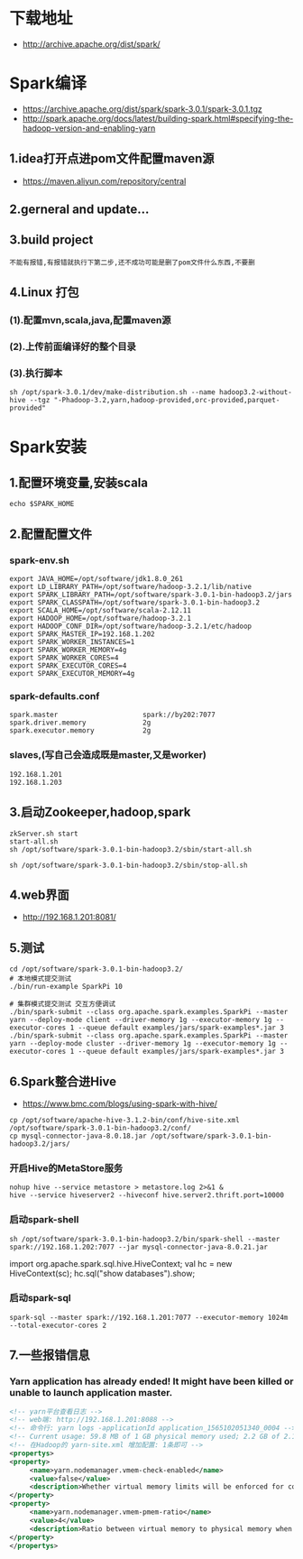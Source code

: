 # 下载地址
- http://archive.apache.org/dist/spark/ 

# Spark编译
- https://archive.apache.org/dist/spark/spark-3.0.1/spark-3.0.1.tgz
- http://spark.apache.org/docs/latest/building-spark.html#specifying-the-hadoop-version-and-enabling-yarn

## 1.idea打开点进pom文件配置maven源
- https://maven.aliyun.com/repository/central
## 2.gerneral and update...
## 3.build project
```
不能有报错,有报错就执行下第二步,还不成功可能是删了pom文件什么东西,不要删
```
## 4.Linux 打包
### (1).配置mvn,scala,java,配置maven源
### (2).上传前面编译好的整个目录
### (3).执行脚本
```shell script
sh /opt/spark-3.0.1/dev/make-distribution.sh --name hadoop3.2-without-hive --tgz "-Phadoop-3.2,yarn,hadoop-provided,orc-provided,parquet-provided"
```

# Spark安装
## 1.配置环境变量,安装scala
```shell script
echo $SPARK_HOME
```
## 2.配置配置文件
### spark-env.sh
```shell script
export JAVA_HOME=/opt/software/jdk1.8.0_261
export LD_LIBRARY_PATH=/opt/software/hadoop-3.2.1/lib/native
export SPARK_LIBRARY_PATH=/opt/software/spark-3.0.1-bin-hadoop3.2/jars
export SPARK_CLASSPATH=/opt/software/spark-3.0.1-bin-hadoop3.2
export SCALA_HOME=/opt/software/scala-2.12.11
export HADOOP_HOME=/opt/software/hadoop-3.2.1
export HADOOP_CONF_DIR=/opt/software/hadoop-3.2.1/etc/hadoop
export SPARK_MASTER_IP=192.168.1.202
export SPARK_WORKER_INSTANCES=1
export SPARK_WORKER_MEMORY=4g
export SPARK_WORKER_CORES=4
export SPARK_EXECUTOR_CORES=4
export SPARK_EXECUTOR_MEMORY=4g
```
### spark-defaults.conf
```shell script
spark.master                     spark://by202:7077
spark.driver.memory              2g
spark.executor.memory            2g
```
### slaves,(写自己会造成既是master,又是worker)
```shell script
192.168.1.201
192.168.1.203
```
## 3.启动Zookeeper,hadoop,spark
```shell script
zkServer.sh start 
start-all.sh 
sh /opt/software/spark-3.0.1-bin-hadoop3.2/sbin/start-all.sh

sh /opt/software/spark-3.0.1-bin-hadoop3.2/sbin/stop-all.sh
```
## 4.web界面
- http://192.168.1.201:8081/

## 5.测试
```shell script
cd /opt/software/spark-3.0.1-bin-hadoop3.2/
# 本地模式提交测试
./bin/run-example SparkPi 10

# 集群模式提交测试 交互方便调试
./bin/spark-submit --class org.apache.spark.examples.SparkPi --master yarn --deploy-mode client --driver-memory 1g --executor-memory 1g --executor-cores 1 --queue default examples/jars/spark-examples*.jar 3
./bin/spark-submit --class org.apache.spark.examples.SparkPi --master yarn --deploy-mode cluster --driver-memory 1g --executor-memory 1g --executor-cores 1 --queue default examples/jars/spark-examples*.jar 3

```
## 6.Spark整合进Hive
- https://www.bmc.com/blogs/using-spark-with-hive/

```shell script
cp /opt/software/apache-hive-3.1.2-bin/conf/hive-site.xml /opt/software/spark-3.0.1-bin-hadoop3.2/conf/
cp mysql-connector-java-8.0.18.jar /opt/software/spark-3.0.1-bin-hadoop3.2/jars/
```
### 开启Hive的MetaStore服务
```shell script
nohup hive --service metastore > metastore.log 2>&1 &
hive --service hiveserver2 --hiveconf hive.server2.thrift.port=10000
```
### 启动spark-shell
```shell script
sh /opt/software/spark-3.0.1-bin-hadoop3.2/bin/spark-shell --master spark://192.168.1.202:7077 --jar mysql-connector-java-8.0.21.jar
```
import org.apache.spark.sql.hive.HiveContext;
val hc = new HiveContext(sc);
hc.sql("show databases").show;
### 启动spark-sql
```shell script
spark-sql --master spark://192.168.1.201:7077 --executor-memory 1024m --total-executor-cores 2
```
## 7.一些报错信息
### Yarn application has already ended! It might have been killed or unable to launch application master.
```xml
<!-- yarn平台查看日志 -->
<!-- web端: http://192.168.1.201:8088 -->
<!-- 命令行: yarn logs -applicationId application_1565102051340_0004 -->
<!-- Current usage: 59.8 MB of 1 GB physical memory used; 2.2 GB of 2.1 GB virtual memory used. Killing container. -->
<!-- 在Hadoop的 yarn-site.xml 增加配置: 1条即可 -->
<propertys>
<property>
     <name>yarn.nodemanager.vmem-check-enabled</name>
     <value>false</value>
     <description>Whether virtual memory limits will be enforced for containers</description>
</property>
<property>
     <name>yarn.nodemanager.vmem-pmem-ratio</name>
     <value>4</value>
     <description>Ratio between virtual memory to physical memory when setting memory limits for containers</description>
</property>
</propertys>
```

